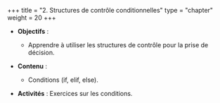 +++
title = "2. Structures de contrôle conditionnelles"
type = "chapter"
weight = 20
+++

 
- **Objectifs** : 
  - Apprendre à utiliser les structures de contrôle pour la prise de décision.

- **Contenu** :
  - Conditions (if, elif, else).

- **Activités** : Exercices sur les conditions.

